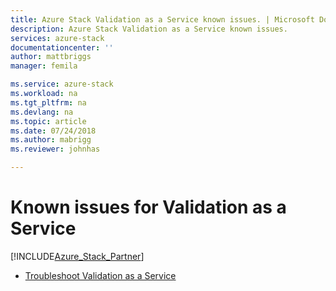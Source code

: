 ```yaml
---
title: Azure Stack Validation as a Service known issues. | Microsoft Docs
description: Azure Stack Validation as a Service known issues.
services: azure-stack
documentationcenter: ''
author: mattbriggs
manager: femila

ms.service: azure-stack
ms.workload: na
ms.tgt_pltfrm: na
ms.devlang: na
ms.topic: article
ms.date: 07/24/2018
ms.author: mabrigg
ms.reviewer: johnhas

---
```


# Known issues for Validation as a Service

[!INCLUDE[Azure_Stack_Partner](./includes/azure-stack-partner-appliesto.md)]

- [Troubleshoot Validation as a Service](azure-stack-vaas-troubleshoot.md)